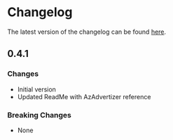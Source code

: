 # Changelog

The latest version of the changelog can be found [here](https://github.com/Azure/bicep-registry-modules/blob/main/avm/res/managed-identity/user-assigned-identity/CHANGELOG.md).

## 0.4.1

### Changes

- Initial version
- Updated ReadMe with AzAdvertizer reference

### Breaking Changes

- None
